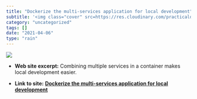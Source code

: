 ```yaml
---
title: "Dockerize the multi-services application for local development"
subtitle: '<img class="cover" src=https://res.cloudinary.com/practicaldev/image/fetch/s--T5lLQOxM--/c_imagga_sc...'
category: "uncategorized"
tags: []
date: "2021-04-06"
type: "rain"
---
```

<img class="cover" src=https://res.cloudinary.com/practicaldev/image/fetch/s--T5lLQOxM--/c_imagga_scale,f_auto,fl_progressive,h_500,q_auto,w_1000/https://thepracticaldev.s3.amazonaws.com/i/yhvffgr58iy7s3okdqf4.jpg>



* **Web site excerpt:** Combining multiple services in a container makes local development easier.

* **Link to site:** **[Dockerize the multi-services application for local development](https://dev.to/amplifr/dockerize-the-multi-services-application-for-local-development-2oig)**